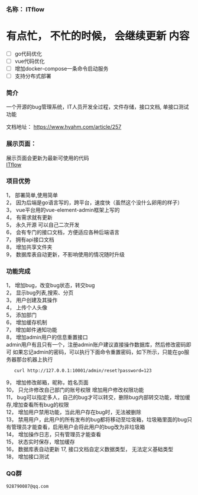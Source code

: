 ### 名称： ITflow

# 有点忙，  不忙的时候， 会继续更新 内容
- [ ] go代码优化
- [ ] vue代码优化
- [ ] 增加docker-compose一条命令启动服务
- [ ] 支持分布式部署

### 简介
  一个开源的bug管理系统，IT人员开发全过程，文件存储，接口文档, 单接口测试功能

文档地址： https://www.hyahm.com/article/257  

### 展示页面： 
   展示页面会更新为最新可使用的代码  
   [ITflow](http://bug.hyahm.com "ITflow")  
   
 

### 项目优势   
 1， 部署简单,使用简单    
 2， 因为后端是go语言写的，跨平台，速度快（虽然这个没什么卵用的样子）  
 3， vue平台用的vue-element-admin框架上写的  
 4， 有需求就有更新  
 5， 永久开源  可以自己二次开发  
 6， 会有专门的接口文档，方便适应各种后端语言  
 7， 拥有api接口文档  
 8， 增加共享文件夹  
 9， 数据库表自动更新，不影响使用的情况随时升级  
 
###   功能完成  
  1， 增加bug，改变bug状态，转交bug  
  2， 显示bug列表,搜索、分页  
  3， 用户创建及其操作  
  4， 上传个人头像  
  5， 添加部门  
  6， 增加缓存机制   
  7， 增加邮件通知功能  
  8， 增加admin用户的信息重置接口  
   admin用户有且只有一个，注册admin账户建议直接操作数据库，然后修改密码即可
   如果忘记admin的密码，可以执行下面命令重置密码，如下所示，只能在go服务器那台机器上执行
```
   curl http://127.0.0.1:10001/admin/reset?password=123
```
  9，  增加修改邮箱，昵称，姓名页面  
  10， 只允许修改自己部门的账号权限   增加用户修改权限功能  
  11， bug可以指定多人，自己的bug才可以转交，删除bug内部转交功能，增加缓存,增加查看所有bug的权限  
  12， 增加用户禁用功能，当此用户存在bug时，无法被删除  
  13， 禁用用户，此用户的所有发布的bug都将移动至垃圾箱，垃圾箱里面的bug只有管理员才能查看，启用用户会将此用户的bug改为非垃圾箱  
  14， 增加操作日志，只有管理员才能查看   
  15， 状态实时保存，增加缓存  
  16， 数据库表自动更新
  17,  接口文档自定义数据类型， 无法定义基础类型  
  18， 增加接口测试  
  
### QQ群  
    928790087@qq.com  
